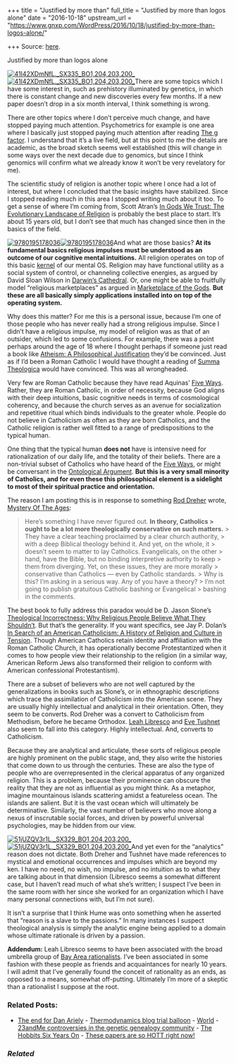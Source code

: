 +++
title = "Justified by more than"
full_title = "Justified by more than logos alone"
date = "2016-10-18"
upstream_url = "https://www.gnxp.com/WordPress/2016/10/18/justified-by-more-than-logos-alone/"

+++
Source: [here](https://www.gnxp.com/WordPress/2016/10/18/justified-by-more-than-logos-alone/).

Justified by more than logos alone

[![41I42XDmNfL.\_SX335_BO1,204,203,200\_](https://i0.wp.com/www.unz.com/wp-content/uploads/2016/10/41I42XDmNfL._SX335_BO1204203200_-202x300.jpg?resize=202%2C300)![41I42XDmNfL.\_SX335_BO1,204,203,200\_](https://i0.wp.com/www.unz.com/wp-content/uploads/2016/10/41I42XDmNfL._SX335_BO1204203200_-202x300.jpg?resize=202%2C300)](https://www.amazon.com/exec/obidos/ASIN/B001EO6Y8I/geneexpressio-20)There are some topics which I have some interest in, such as prehistory illuminated by genetics, in which there is constant change and new discoveries every few months. If a new paper doesn’t drop in a six month interval, I think something is wrong.

There are other topics where I don’t perceive much change, and have stopped paying much attention. Psychometrics for example is one area where I basically just stopped paying much attention after reading [The g
factor](https://www.amazon.com/exec/obidos/ASIN/0275961036/geneexpressio-20). I understand that it’s a live field, but at this point to me the details are academic, as the broad sketch seems well established (this will change in some ways over the next decade due to genomics, but since I think genomics will confirm what we already know it won’t be very revelatory for me).

The scientific study of religion is another topic where I once had a lot of interest, but where I concluded that the basic insights have stabilized. Since I stopped reading much in this area I stopped writing much about it too. To get a sense of where I’m coming from, Scott Atran’s [In Gods We Trust: The Evolutionary Landscape of Religion](https://www.amazon.com/exec/obidos/ASIN/B0058RTMXG/geneexpressio-20) is probably the best place to start. It’s about 15 years old, but I don’t see that much has changed since then in the basics of the field.

[![9780195178036](https://i0.wp.com/www.unz.com/wp-content/uploads/2016/10/9780195178036.jpeg?resize=180%2C274)![9780195178036](https://i0.wp.com/www.unz.com/wp-content/uploads/2016/10/9780195178036.jpeg?resize=180%2C274)](https://www.amazon.com/exec/obidos/ASIN/B0058RTMXG/geneexpressio-20)And what are those basics? **At its fundamental basics religious impulses must be understood as an outcome of our cognitive mental intuitions.** All religion operates on top of this basic [kernel](https://en.wikipedia.org/wiki/Kernel_(operating_system)) of our mental OS. Religion may have functional utility as a social system of control, or channeling collective energies, as argued by David Sloan Wilson in [Darwin’s Cathedral](https://www.amazon.com/exec/obidos/ASIN/B00DQMWSUY/geneexpressio-20). Or, one might be able to fruitfully model “religious marketplaces” as argued in [Marketplace of the Gods](https://www.amazon.com/exec/obidos/ASIN/B003DZ0TT6/geneexpressio-20). **But these are all basically simply applications installed into on top of the operating system.**

Why does this matter? For me this is a personal issue, because I’m one of those people who has never really had a strong religious impulse. Since I didn’t have a religious impulse, my model of religion was as that of an outsider, which led to some confusions. For example, there was a point perhaps around the age of 18 where I thought perhaps if someone just read a book like [Atheism: A Philosophical Justification](https://www.amazon.com/exec/obidos/ASIN/0877229430/geneexpressio-20) they’d be convinced. Just as if I’d been a Roman Catholic I would have thought a reading of [Summa Theologica](https://www.amazon.com/exec/obidos/ASIN/B003T9V9A4/geneexpressio-20) would have convinced. This was all wrongheaded.

Very few are Roman Catholic because they have read Aquinas’ [Five Ways](https://en.wikipedia.org/wiki/Five_Ways_(Aquinas)). Rather, they are Roman Catholic, in order of necessity, because God aligns with their deep intuitions, basic cognitive needs in terms of cosmological coherency, and because the church serves as an avenue for socialization and repetitive ritual which binds individuals to the greater whole. People do not believe in Catholicism as often as they are born Catholics, and the Catholic religion is rather well fitted to a range of predispositions to the typical human.

One thing that the typical human **does not** have is intensive need for rationalization of our daily life, and the totality of their beliefs. There are a non-trivial subset of Catholics who have heard of the [Five Ways](https://en.wikipedia.org/wiki/Five_Ways_(Aquinas)), or might be conversant in the [Ontological Argument](https://en.wikipedia.org/wiki/Ontological_argument). **But this is a very small minority of Catholics, and for even these this philosophical element is a sidelight to most of their spiritual practice and orientation.**

The reason I am posting this is in response to something [Rod Dreher](http://www.theamericanconservative.com/dreher/mystery-of-the-ages-catholic-evangelical/) wrote, [Mystery Of The Ages](http://www.theamericanconservative.com/dreher/mystery-of-the-ages-catholic-evangelical/):

> Here’s something I have never figured out. **In theory, Catholics > ought to be a lot more theologically conservative on such matters.** > They have a clear teaching proclaimed by a clear church authority, > with a deep Biblical theology behind it. And yet, on the whole, it > doesn’t seem to matter to lay Catholics. Evangelicals, on the other > hand, have the Bible, but no binding interpretive authority to keep > them from diverging. Yet, on these issues, they are more morally > conservative than Catholics — even by Catholic standards. >
> Why is this? I’m asking in a serious way. Any of you have a theory? > I’m not going to publish gratuitous Catholic bashing or Evangelical > bashing in the comments.

The best book to fully address this paradox would be D. Jason Slone’s [Theological Incorrectness: Why Religious People Believe What They Shouldn’t](https://www.amazon.com/exec/obidos/ASIN/B001EO6Y8I/geneexpressio-20). But that’s the generality. If you want specifics, see Jay P. Dolan’s [In Search of an American Catholicism: A History of Religion and Culture in Tension](https://www.amazon.com/exec/obidos/ASIN/B004WN4W64/geneexpressio-20). Though American Catholics retain identity and affiliation with the Roman Catholic Church, it has operationally become Protestantized when it comes to how people view their relationship to the religion (in a similar way, American Reform Jews also transformed their religion to conform with American confessional Protestantism).

There are a subset of believers who are not well captured by the generalizations in books such as Slone’s, or in ethnographic descriptions which trace the assimilation of Catholicism into the American scene. They are usually highly intellectual and analytical in their orientation. Often, they seem to be converts. Rod Dreher was a convert to Catholicism from Methodism, before he became Orthodox. [Leah Libresco](http://www.patheos.com/blogs/unequallyyoked/) and [Eve Tushnet](http://www.patheos.com/blogs/evetushnet/) also seem to fall into this category. Highly intellectual. And, converts to Catholicism.

Because they are analytical and articulate, these sorts of religious people are highly prominent on the public stage, and, they also write the histories that come down to us through the centuries. These are also the type of people who are overrepresented in the clerical apparatus of any organized religion. This is a problem, because their prominence can obscure the reality that they are not as influential as you might think. As a metaphor, imagine mountainous islands scattering amidst a featureless ocean. The islands are salient. But it is the vast ocean which will ultimately be determinative. Similarly, the vast number of believers who move along a nexus of inscrutable social forces, and driven by powerful universal psychologies, may be hidden from our view.

[![51jUZQV3r1L.\_SX329_BO1,204,203,200\_](https://i0.wp.com/www.unz.com/wp-content/uploads/2016/10/51jUZQV3r1L._SX329_BO1204203200_-198x300.jpg?resize=198%2C300)![51jUZQV3r1L.\_SX329_BO1,204,203,200\_](https://i0.wp.com/www.unz.com/wp-content/uploads/2016/10/51jUZQV3r1L._SX329_BO1204203200_-198x300.jpg?resize=198%2C300)](https://www.amazon.com/exec/obidos/ASIN/B0148L4I9K/geneexpressio-20)And yet even for the “analytics” reason does not dictate. Both Dreher and Tushnet have made references to mystical and emotional occurrences and impulses which are beyond my ken. I have no need, no wish, no impulse, and no intuition as to what they are talking about in that dimension (Libresco seems a somewhat different case, but I haven’t read much of what she’s written; I suspect I’ve been in the same room with her since she worked for an organization which I have many personal connections with, but I’m not sure).

It isn’t a surprise that I think Hume was onto something when he asserted that “reason is a slave to the passions.” In many instances I suspect theological analysis is simply the analytic engine being applied to a domain whose ultimate rationale is driven by a passion.

**Addendum:** Leah Libresco seems to have been associated with the broad umbrella group of [Bay Area rationalists](http://www.bayrationality.com/). I’ve been associated in some fashion with these people as friends and acquaintances for nearly 10 years. I will admit that I’ve generally found the conceit of rationality as an ends, as opposed to a means, somewhat off-putting. Ultimately I’m more of a skeptic than a rationalist I suppose at the root.

### Related Posts:

- [The end for Dan
  Ariely](https://www.gnxp.com/WordPress/2021/08/17/the-end-for-dan-ariely/) - [Thermodynamics blog trial
  balloon](https://www.gnxp.com/WordPress/2006/01/07/thermodynamics-blog-trial-balloon/) - [World](https://www.gnxp.com/WordPress/2008/08/11/world/) - [23andMe controversies in the genetic genealogy
  community](https://www.gnxp.com/WordPress/2012/01/01/23andme-controversies-in-the-genetic-genealogy-community/) - [The Hobbits Six Years
  On](https://www.gnxp.com/WordPress/2010/02/25/the-hobbits-six-years-on/) - [These papers are so HOTT right
  now!](https://www.gnxp.com/WordPress/2006/05/31/these-papers-are-so-hott-right-now/)

### *Related*

[](https://www.addtoany.com/add_to/facebook?linkurl=https%3A%2F%2Fwww.gnxp.com%2FWordPress%2F2016%2F10%2F18%2Fjustified-by-more-than-logos-alone%2F&linkname=Justified%20by%20more%20than%20logos%20alone "Facebook")[](https://www.addtoany.com/add_to/twitter?linkurl=https%3A%2F%2Fwww.gnxp.com%2FWordPress%2F2016%2F10%2F18%2Fjustified-by-more-than-logos-alone%2F&linkname=Justified%20by%20more%20than%20logos%20alone "Twitter")[](https://www.addtoany.com/add_to/email?linkurl=https%3A%2F%2Fwww.gnxp.com%2FWordPress%2F2016%2F10%2F18%2Fjustified-by-more-than-logos-alone%2F&linkname=Justified%20by%20more%20than%20logos%20alone "Email")[](https://www.addtoany.com/share)
